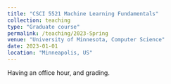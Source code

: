 ```yaml
---
title: "CSCI 5521 Machine Learning Fundamentals"
collection: teaching
type: "Graduate course"
permalink: /teaching/2023-Spring
venue: "University of Minnesota, Computer Science"
date: 2023-01-01
location: "Minneapolis, US"
---
```


Having an office hour, and grading.